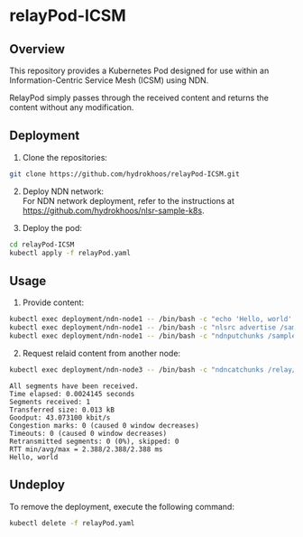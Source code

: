 # relayPod-ICSM

## Overview
This repository provides a Kubernetes Pod designed for use within an Information-Centric Service Mesh (ICSM) using NDN.

RelayPod simply passes through the received content and returns the content without any modification.

## Deployment
1. Clone the repositories:
```sh
git clone https://github.com/hydrokhoos/relayPod-ICSM.git
```

2. Deploy NDN network: \
For NDN network deployment, refer to the instructions at https://github.com/hydrokhoos/nlsr-sample-k8s.

3. Deploy the pod:
```sh
cd relayPod-ICSM
kubectl apply -f relayPod.yaml
```

## Usage
1. Provide content:
```sh
kubectl exec deployment/ndn-node1 -- /bin/bash -c "echo 'Hello, world' > /sample.txt"
kubectl exec deployment/ndn-node1 -- /bin/bash -c "nlsrc advertise /sample.txt"
kubectl exec deployment/ndn-node1 -- /bin/bash -c "ndnputchunks /sample.txt < /sample.txt"
```

2. Request relaid content from another node:
```sh
kubectl exec deployment/ndn-node3 -- /bin/bash -c "ndncatchunks /relay/sample.txt"
```
```plain text
All segments have been received.
Time elapsed: 0.0024145 seconds
Segments received: 1
Transferred size: 0.013 kB
Goodput: 43.073100 kbit/s
Congestion marks: 0 (caused 0 window decreases)
Timeouts: 0 (caused 0 window decreases)
Retransmitted segments: 0 (0%), skipped: 0
RTT min/avg/max = 2.388/2.388/2.388 ms
Hello, world
```

## Undeploy
To remove the deployment, execute the following command:
```sh
kubectl delete -f relayPod.yaml
```

